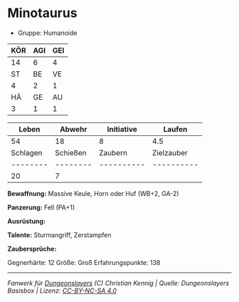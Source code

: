 # Minotaurus  
- Gruppe: Humanoide  

| KÖR | AGI | GEI |  
| --- | --- | --- |  
| 14  | 6   | 4   |
| ST  | BE  | VE  |  
| 4   | 2   | 1   |
| HÄ  | GE  | AU  |  
| 3   | 1   | 1   |


| Leben    | Abwehr   | Initiative | Laufen     |
| -------- | -------- | ---------- | ---------- |
| 54       | 18       | 8          | 4.5        |
| Schlagen | Schießen | Zaubern    | Zielzauber |
| -------- | -------- | ---------- | ---------- |
| 20       | 7        |            |            |

**Bewaffnung:**
Massive Keule, Horn oder Huf (WB+2, GA-2)

**Panzerung:**
Fell (PA+1)

**Ausrüstung:**


**Talente:**
Sturmangriff, Zerstampfen

**Zaubersprüche:**


Gegnerhärte: 12
Größe: Groß
Erfahrungspunkte: 138



___
*Fanwerk für [Dungeonslayers](https://www.dungeonslayers.net/) (C) Christian Kennig | Quelle: Dungeonslayers Basisbox | Lizenz: [CC-BY-NC-SA 4.0](https://creativecommons.org/licenses/by-nc-sa/4.0/deed.de)*